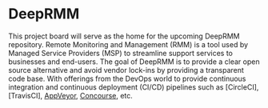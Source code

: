 # DeepRMM
This project board will serve as the home for the upcoming DeepRMM repository.  Remote Monitoring and Management (RMM) is a tool used by Managed Service Providers (MSP) to streamline support services to businesses and end-users.  The goal of DeepRMM is to provide a clear open source alternative and avoid vendor lock-ins by providing a transparent code base.  With offerings from the DevOps world to provide continuous integration and continuous deployment (CI/CD) pipelines such as [CircleCI], [TravisCI], [AppVeyor](https://ci.appveyor.com), [Concourse](https://concourse-ci.org), etc.
